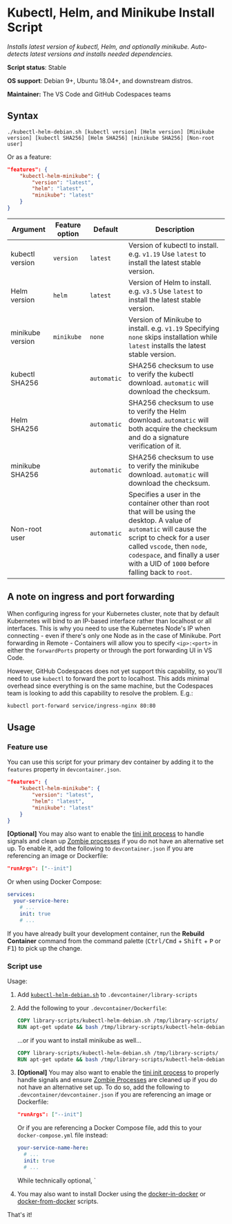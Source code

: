 # Kubectl, Helm, and Minikube Install Script

*Installs latest version of kubectl, Helm, and optionally minikube. Auto-detects latest versions and installs needed dependencies.*

**Script status**: Stable

**OS support**: Debian 9+, Ubuntu 18.04+, and downstream distros.

**Maintainer:** The VS Code and GitHub Codespaces teams

## Syntax

```text
./kubectl-helm-debian.sh [kubectl version] [Helm version] [Minikube version] [kubectl SHA256] [Helm SHA256] [minikube SHA256] [Non-root user]
```

Or as a feature:

```json
"features": {
    "kubectl-helm-minikube": {
        "version": "latest",
        "helm": "latest",
        "minikube": "latest"
    }
}
```

|Argument| Feature option |Default|Description|
|--------|----------------|-------|-----------|
|kubectl version| `version` | `latest`| Version of kubectl to install. e.g. `v1.19` Use `latest` to install the latest stable version. |
|Helm version|`helm`|`latest`| Version of Helm to install. e.g. `v3.5` Use `latest` to install the latest stable version. |
|minikube version| `minikube`| `none`| Version of Minikube to install. e.g. `v1.19` Specifying `none` skips installation while `latest` installs the latest stable version.  |
|kubectl SHA256| | `automatic`| SHA256 checksum to use to verify the kubectl download. `automatic` will download the checksum. |
|Helm SHA256| | `automatic`| SHA256 checksum to use to verify the Helm download. `automatic` will both acquire the checksum and do a signature verification of it. |
|minikube SHA256| | `automatic`| SHA256 checksum to use to verify the minikube download. `automatic` will download the checksum. |
|Non-root user| | `automatic`| Specifies a user in the container other than root that will be using the desktop. A value of `automatic` will cause the script to check for a user called `vscode`, then `node`, `codespace`, and finally a user with a UID of `1000` before falling back to `root`. |

## A note on ingress and port forwarding

When configuring ingress for your Kubernetes cluster, note that by default Kubernetes will bind to an IP-based interface rather than localhost or all interfaces. This is why you need to use the Kubernetes Node's IP when connecting - even if there's only one Node as in the case of Minikube. Port forwarding in Remote - Containers will allow you to specify `<ip>:<port>` in either the `forwardPorts` property or through the port forwarding UI in VS Code.

However, GitHub Codespaces does not yet support this capability, so you'll need to use `kubectl` to forward the port to localhost. This adds minimal overhead since everything is on the same machine, but the Codespaces team is looking to add this capability to resolve the problem. E.g.:

```bash
kubectl port-forward service/ingress-nginx 80:80
```

## Usage

### Feature use

You can use this script for your primary dev container by adding it to the `features` property in `devcontainer.json`.

```json
"features": {
    "kubectl-helm-minikube": {
        "version": "latest",
        "helm": "latest",
        "minikube": "latest"
    }
}
```

**[Optional]** You may also want to enable the [tini init process](https://docs.docker.com/engine/reference/run/#specify-an-init-process) to handle signals and clean up [Zombie processes](https://en.wikipedia.org/wiki/Zombie_process) if you do not have an alternative set up. To enable it, add the following to `devcontainer.json` if you are referencing an image or Dockerfile:

```json
"runArgs": ["--init"]
```

Or when using Docker Compose:

```yaml
services:
  your-service-here:
    # ...
    init: true
    # ...
```

If you have already built your development container, run the **Rebuild Container** command from the command palette (<kbd>Ctrl/Cmd</kbd> + <kbd>Shift</kbd> + <kbd>P</kbd> or <kbd>F1</kbd>) to pick up the change.

### Script use

Usage:

1. Add [`kubectl-helm-debian.sh`](../kubectl-helm-debian.sh) to `.devcontainer/library-scripts`

2. Add the following to your `.devcontainer/Dockerfile`:

    ```Dockerfile
    COPY library-scripts/kubectl-helm-debian.sh /tmp/library-scripts/
    RUN apt-get update && bash /tmp/library-scripts/kubectl-helm-debian.sh
    ```

    ...or if you want to install minikube as well...

    ```Dockerfile
    COPY library-scripts/kubectl-helm-debian.sh /tmp/library-scripts/
    RUN apt-get update && bash /tmp/library-scripts/kubectl-helm-debian.sh latest latest latest
    ```

3. **[Optional]** You may also want to enable the [tini init process](https://docs.docker.com/engine/reference/run/#specify-an-init-process) to properly handle signals and ensure [Zombie Processes](https://en.wikipedia.org/wiki/Zombie_process) are cleaned up if you do not have an alternative set up. To do so, add the following to `.devcontainer/devcontainer.json` if you are referencing an image or Dockerfile:

    ```json
    "runArgs": ["--init"]
    ```

    Or if you are referencing a Docker Compose file, add this to your `docker-compose.yml` file instead:
    
    ```yaml
    your-service-name-here:
      # ...
      init: true
      # ...
    ```

    While technically optional, `

3. You may also want to install Docker using the [docker-in-docker](docker-in-docker.md) or [docker-from-docker](docker.md) scripts.

That's it!
